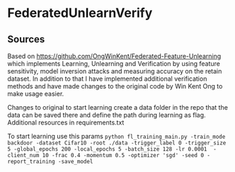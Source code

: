 # FederatedUnlearnVerify

## Sources
Based on https://github.com/OngWinKent/Federated-Feature-Unlearning which implements Learning, Unlearning and Verification by using feature sensitivity, model inversion attacks and measuring accuracy on the retain dataset. In addition to that I have implemented additional verification methods and have made changes to the original code by Win Kent Ong to make usage easier. 


Changes to original
to start learning create a data folder in the repo that the data can be saved there and define the path during learning as flag.
Additional resources in requirements.txt

To start learning use this params 
`python fl_training_main.py -train_mode backdoor -dataset Cifar10 -root ./data -trigger_label 0 -trigger_size 5 -global_epochs 200 -local_epochs 5 -batch_size 128 -lr 0.0001  -client_num 10 -frac 0.4 -momentum 0.5 -optimizer 'sgd' -seed 0 -report_training -save_model`
